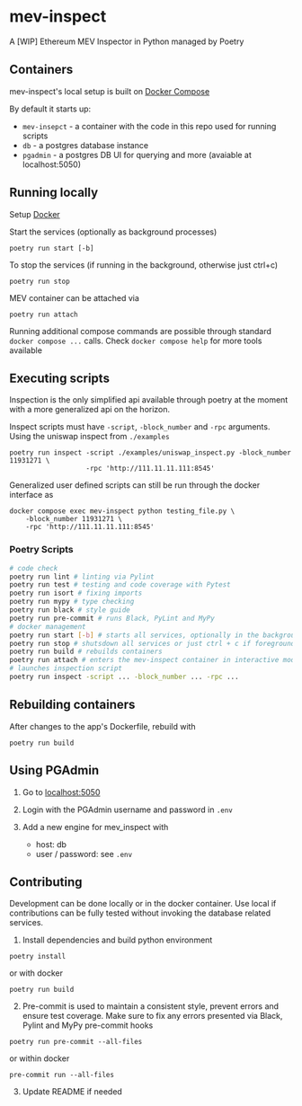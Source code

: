 # mev-inspect
A [WIP] Ethereum MEV Inspector in Python managed by Poetry

## Containers
mev-inspect's local setup is built on [Docker Compose](https://docs.docker.com/compose/)

By default it starts up:
- `mev-insepct` - a container with the code in this repo used for running scripts
- `db` - a postgres database instance
- `pgadmin` - a postgres DB UI for querying and more (avaiable at localhost:5050)

## Running locally
Setup [Docker](https://www.docker.com/products/docker-desktop)

Start the services (optionally as background processes)
```
poetry run start [-b]
```

To stop the services (if running in the background, otherwise just ctrl+c)
```
poetry run stop
```

MEV container can be attached via
```
poetry run attach
```

Running additional compose commands are possible through standard `docker
compose ...` calls.  Check `docker compose help` for more tools available

## Executing scripts
Inspection is the only simplified api available through poetry at the moment
with a more generalized api on the horizon.

Inspect scripts must have `-script`, `-block_number` and `-rpc` arguments.
Using the uniswap inspect from `./examples`
```
poetry run inspect -script ./examples/uniswap_inspect.py -block_number 11931271 \
                   -rpc 'http://111.11.11.111:8545'
```

Generalized user defined scripts can still be run through the docker interface as
```
docker compose exec mev-inspect python testing_file.py \
    -block_number 11931271 \
    -rpc 'http://111.11.11.111:8545'
```
### Poetry Scripts
```bash
# code check
poetry run lint # linting via Pylint
poetry run test # testing and code coverage with Pytest
poetry run isort # fixing imports 
poetry run mypy # type checking 
poetry run black # style guide 
poetry run pre-commit # runs Black, PyLint and MyPy
# docker management
poetry run start [-b] # starts all services, optionally in the background
poetry run stop # shutsdown all services or just ctrl + c if foreground
poetry run build # rebuilds containers
poetry run attach # enters the mev-inspect container in interactive mode
# launches inspection script
poetry run inspect -script ... -block_number ... -rpc ...
```


## Rebuilding containers
After changes to the app's Dockerfile, rebuild with
```
poetry run build
```

## Using PGAdmin

1. Go to [localhost:5050](localhost:5050)

2. Login with the PGAdmin username and password in `.env`

3. Add a new engine for mev_inspect with
    - host: db
    - user / password: see `.env`

## Contributing
Development can be done locally or in the docker container.  Use local if
contributions can be fully tested without invoking the database related
services.

1. Install dependencies and build python environment
```
poetry install
```
or with docker
```
poetry run build
```
2. Pre-commit is used to maintain a consistent style, prevent errors and ensure
   test coverage.  Make sure to fix any errors presented via Black, Pylint and
   MyPy pre-commit hooks
```
poetry run pre-commit --all-files
```

or within docker
```
pre-commit run --all-files
```
3. Update README if needed

